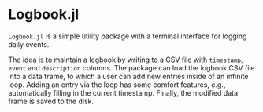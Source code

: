 # Logbook.jl

`Logbook.jl` is a simple utility package with a terminal interface for logging daily events.

The idea is to maintain a logbook by writing to a CSV file with `timestamp`, `event` and `description` columns. The package can load the logbook CSV file into a data frame, to which a user can add new entries inside of an infinite loop. Adding an entry via the loop has some comfort features, e.g., automatically filling in the current timestamp. Finally, the modified data frame is saved to the disk.